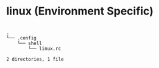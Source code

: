 # linux (Environment Specific)

```tree

.
└── .config
    └── shell
        └── linux.rc

2 directories, 1 file
```
